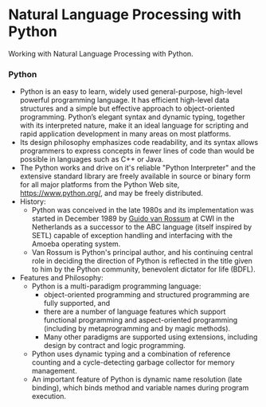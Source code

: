 # Natural Language Processing with Python
Working with Natural Language Processing with Python.

### Python
- Python is an easy to learn, widely used general-purpose, high-level powerful programming language. It has efficient high-level data structures and a simple but effective approach to object-oriented programming. Python’s elegant syntax and dynamic typing, together with its interpreted nature, make it an ideal language for scripting and rapid application development in many areas on most platforms.
- Its design philosophy emphasizes code readability, and its syntax allows programmers to express concepts in fewer lines of code than would be possible in languages such as C++ or Java.
- The Python works and drive on it's reliable "Python Interpreter" and the extensive standard library are freely available in source or binary form for all major platforms from the Python Web site, https://www.python.org/, and may be freely distributed.
- History:
  - Python was conceived in the late 1980s and its implementation was started in December 1989 by [Guido van Rossum](http://en.wikipedia.org/wiki/Guido_van_Rossum) at CWI in the Netherlands as a successor to the ABC language (itself inspired by SETL) capable of exception handling and interfacing with the Amoeba operating system.
  - Van Rossum is Python's principal author, and his continuing central role in deciding the direction of Python is reflected in the title given to him by the Python community, benevolent dictator for life (BDFL).
- Features and Philosophy:
  - Python is a multi-paradigm programming language:
    - object-oriented programming and structured programming are fully supported, and
    - there are a number of language features which support functional programming and aspect-oriented programming (including by metaprogramming and by magic methods).
    - Many other paradigms are supported using extensions, including design by contract and logic programming.
  - Python uses dynamic typing and a combination of reference counting and a cycle-detecting garbage collector for memory management.
  - An important feature of Python is dynamic name resolution (late binding), which binds method and variable names during program execution.

